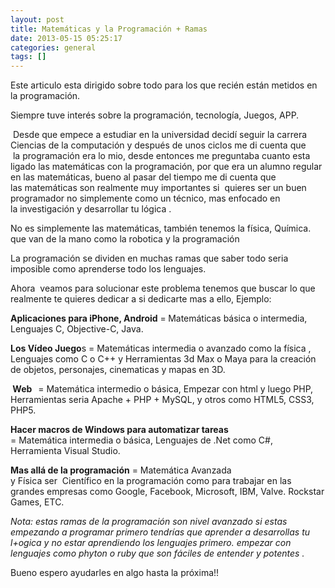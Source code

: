 ```yaml
---
layout: post
title: Matemáticas y la Programación + Ramas
date: 2013-05-15 05:25:17
categories: general
tags: []
---
```

<p>Este articulo esta dirigido sobre todo para los que recién están metidos en la programación.</p>
<p>Siempre tuve interés sobre la programación, tecnología, Juegos, APP.

 Desde que empece a estudiar en la universidad decidí seguir la carrera Ciencias de la computación y después de unos ciclos me di cuenta que  la programación era lo mio, desde entonces me preguntaba cuanto esta ligado las matemáticas con la programación, por que era un alumno regular en las matemáticas, bueno al pasar del tiempo me di cuenta que las matemáticas son realmente muy importantes si  quieres ser un buen programador no simplemente como un técnico, mas enfocado en la investigación y desarrollar tu lógica .<!--more--></p>
<p>No es simplemente las matemáticas, también tenemos la física, Química. que van de la mano como la robotica y la programación</p>
<p>La programación se dividen en muchas ramas que saber todo seria imposible como aprenderse todo los lenguajes.</p>
<p>Ahora  veamos para solucionar este problema tenemos que buscar lo que realmente te quieres dedicar a si dedicarte mas a ello, Ejemplo:</p>
<p><strong>Aplicaciones para iPhone, Android</strong> =<strong> </strong>Matemáticas básica o intermedia, Lenguajes C, Objective-C, Java.</p>
<p><strong>Los Vídeo Juego</strong>s = Matemáticas intermedia o avanzado como la física , Lenguajes como C o C++ y Herramientas 3d Max o Maya para la creación de objetos, personajes, cinematicas y mapas en 3D.</p>
<p><strong> Web   </strong>= Matemática intermedio o básica, Empezar con html y luego PHP, Herramientas seria Apache + PHP + MySQL, y otros como HTML5, CSS3, PHP5.</p>
<p><strong>Hacer macros de Windows para automatizar tareas</strong> = Matemática intermedia o básica, Lenguajes de .Net como C#, Herramienta Visual Studio.</p>
<p><strong>Mas allá de la programación</strong> = Matemática Avanzada y Física ser  Científico en la programación como para trabajar en las grandes empresas como Google, Facebook, Microsoft, IBM, Valve. Rockstar Games, ETC.</p>
<p><em>Nota: estas ramas de la programación son nivel avanzado si estas empezando a programar primero tendrías que aprender a desarrollas tu l+ogica y no estar aprendiendo los lenguajes primero. empezar con lenguajes como phyton o ruby que son fáciles de entender y potentes .</em></p>
<p>Bueno espero ayudarles en algo hasta la próxima!!</p>
